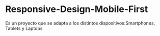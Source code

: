 # Responsive-Design-Mobile-First
Es un proyecto que se adapta a los distintos dispositivos:Smartphones, Tablets  y Laptops
